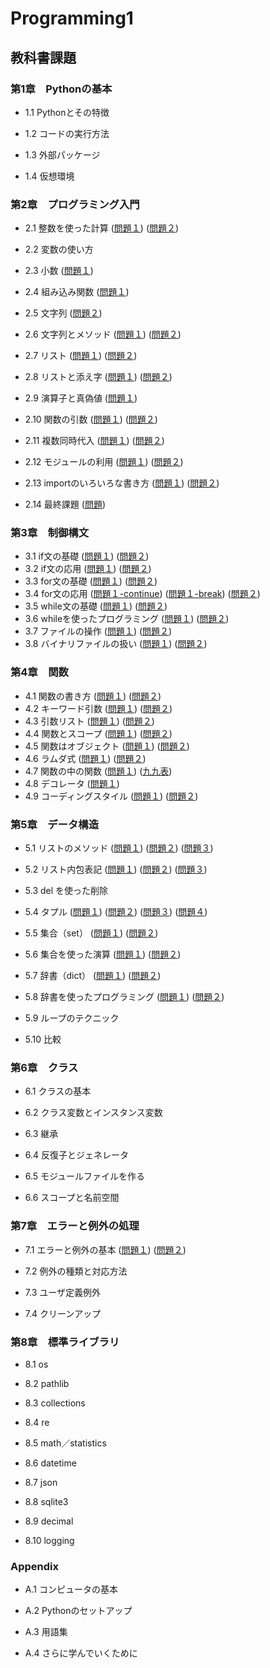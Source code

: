# Programming1

## 教科書課題

### 第1章　Pythonの基本

* 1.1 Pythonとその特徴

* 1.2 コードの実行方法

* 1.3 外部パッケージ

* 1.4 仮想環境

### 第2章　プログラミング入門

* 2.1 整数を使った計算
([問題１](CHAPTER02/Q2_1_1.py))
([問題２](CHAPTER02/Q2_1_2.py))
* 2.2 変数の使い方

* 2.3 小数
([問題１](CHAPTER02/Q2_3_1.py))
* 2.4 組み込み関数
([問題１](CHAPTER02/Q2_4_1.py))
* 2.5 文字列
([問題２](CHAPTER02/Q2_5_2.py))
* 2.6 文字列とメソッド
([問題１](CHAPTER02/Q2_6_1.py))
([問題２](CHAPTER02/Q2_6_2.py))
* 2.7 リスト
([問題１](CHAPTER02/Q2_7_1.py))
([問題２](CHAPTER02/Q2_7_2.py))
* 2.8 リストと添え字
([問題１](CHAPTER02/Q2_8_1.py))
([問題２](CHAPTER02/Q2_8_2.py))
* 2.9 演算子と真偽値
([問題１](CHAPTER02/Q2_9_1.py))
* 2.10 関数の引数
([問題１](CHAPTER02/Q2_10_1.py))
([問題２](CHAPTER02/Q2_10_2.py))
* 2.11 複数同時代入
([問題１](CHAPTER02/Q2_11_1.py))
([問題２](CHAPTER02/Q2_11_2.py))
* 2.12 モジュールの利用
([問題１](CHAPTER02/Q2_12_1.py))
([問題２](CHAPTER02/Q2_12_2.py))
* 2.13 importのいろいろな書き方
([問題１](CHAPTER02/Q2_13_1.py))
([問題２](CHAPTER02/Q2_13_2.py))
* 2.14 最終課題
([問題](CHAPTER02/Q2_final.py))
### 第3章　制御構文

* 3.1 if文の基礎
([問題１](CHAPTER03/Q3_1_1.py))
([問題２](CHAPTER03/Q3_1_2.py))
* 3.2 if文の応用
([問題１](CHAPTER03/Q3_2_1.py))
([問題２](CHAPTER03/Q3_2_2.py))
* 3.3 for文の基礎
([問題１](CHAPTER03/Q3_3_1.py))
([問題２](CHAPTER03/Q3_3_2.py))
* 3.4 for文の応用
([問題１-continue](CHAPTER03/Q3_4_1_continue.py))
([問題１-break](CHAPTER03/Q3_4_1_break.py))
([問題２](CHAPTER03/Q3_4_2.py))
* 3.5 while文の基礎
([問題１](CHAPTER03/Q3_5_1.py))
([問題２](CHAPTER03/Q3_5_2.py))
* 3.6 whileを使ったプログラミング
([問題１](CHAPTER03/Q3_6_1.py))
([問題２](CHAPTER03/Q3_6_2.py))
* 3.7 ファイルの操作
([問題１](CHAPTER03/Q3_7_1.py))
([問題２](CHAPTER03/Q3_7_2.py))
* 3.8 バイナリファイルの扱い
([問題１](CHAPTER03/Q3_8_1.py))
([問題２](CHAPTER03/Q3_8_2.py))
### 第4章　関数

* 4.1 関数の書き方
([問題１](CHAPTER04/Q4_1_1.py))
([問題２](CHAPTER04/Q4_1_2.py))
* 4.2 キーワード引数
([問題１](CHAPTER04/Q4_2_1.py))
([問題２](CHAPTER04/Q4_2_2.py))
* 4.3 引数リスト
([問題１](CHAPTER04/Q4_3_1.py))
([問題２](CHAPTER04/Q4_3_2.py))
* 4.4 関数とスコープ
([問題１](CHAPTER04/Q4_4_1.py))
([問題２](CHAPTER04/Q4_4_2.py))
* 4.5 関数はオブジェクト
([問題１](CHAPTER04/Q4_5_1.py))
([問題２](CHAPTER04/Q4_5_2.py))
* 4.6 ラムダ式
([問題１](CHAPTER04/Q4_6_1.py))
([問題２](CHAPTER04/Q4_6_2.py))
* 4.7 関数の中の関数
([問題１](CHAPTER04/Q4_7_1.py))
([九九表](CHAPTER04/Q4_kuku.py))
* 4.8 デコレータ
([問題１](CHAPTER04/Q4_8_1.py))
* 4.9 コーディングスタイル
([問題１](CHAPTER04/Q4_9_1.py))
([問題２](CHAPTER04/Q4_9_2.py))
### 第5章　データ構造

* 5.1 リストのメソッド
([問題１](CHAPTER05/Q5_1_1.py))
([問題２](CHAPTER05/Q5_1_2.py))
([問題３](CHAPTER05/Q5_1_3.py))
* 5.2 リスト内包表記
([問題１](CHAPTER05/Q5_2_1.py))
([問題２](CHAPTER05/Q5_2_2.py))
([問題３](CHAPTER05/Q5_2_3.py))
* 5.3 del を使った削除

* 5.4 タプル
([問題１](CHAPTER05/Q5_4_1.py))
([問題２](CHAPTER05/Q5_4_2.py))
([問題３](CHAPTER05/Q5_4_3.py))
([問題４](CHAPTER05/Q5_4_4.py))
* 5.5 集合（set）
([問題１](CHAPTER05/Q5_5_1.py))
([問題２](CHAPTER05/Q5_5_2.py))
* 5.6 集合を使った演算
([問題１](CHAPTER05/Q5_6_1.py))
([問題２](CHAPTER05/Q5_6_2.py))
* 5.7 辞書（dict）
([問題１](CHAPTER05/Q5_7_1.py))
([問題２](CHAPTER05/Q5_7_2.py))
* 5.8 辞書を使ったプログラミング
([問題１](CHAPTER05/Q5_8_1.py))
([問題２](CHAPTER05/Q5_8_2.py))
* 5.9 ループのテクニック

* 5.10 比較

### 第6章　クラス

* 6.1 クラスの基本

* 6.2 クラス変数とインスタンス変数

* 6.3 継承

* 6.4 反復子とジェネレータ

* 6.5 モジュールファイルを作る

* 6.6 スコープと名前空間

### 第7章　エラーと例外の処理

* 7.1 エラーと例外の基本
([問題１](CHAPTER07/Q7_1_1.py))
([問題２](CHAPTER07/Q7_1_2.py))
* 7.2 例外の種類と対応方法

* 7.3 ユーザ定義例外

* 7.4 クリーンアップ

### 第8章　標準ライブラリ

* 8.1 os

* 8.2 pathlib

* 8.3 collections

* 8.4 re

* 8.5 math／statistics

* 8.6 datetime

* 8.7 json

* 8.8 sqlite3

* 8.9 decimal

* 8.10 logging

### Appendix

* A.1 コンピュータの基本

* A.2 Pythonのセットアップ

* A.3 用語集

* A.4 さらに学んでいくために
